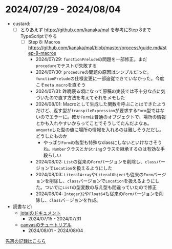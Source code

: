 # 2024/07/29 - 2024/08/04

- custard:
    - [ ] とりあえず <https://github.com/kanaka/mal> を参考にStep 8までTypeScriptでやる
        - [ ] Step 8: Macros <https://github.com/kanaka/mal/blob/master/process/guide.md#step-8-macros>
            - 2024/07/29: `functionPrelude`の問題を一部修正。まだ`procedure`でテストが失敗する
            - 2024/07/30: `procedure`の問題の原因はシンプルだった。`functionPrelude`の仕様変更に一部追従できていなかった。今度こそ`meta.macro`を直そう
            - 2024/07/31: 昨晩寝る頃になって原稿の実装では不十分な点に気づいたので直す方法を考えてそれをメモした
            - 2024/08/01: Macroとして生成した関数を呼ぶことはできたようだけど、返す型が`transpileExpression`が要求する`Form`型ではないのでエラーに。確か`Form`は普通のオブジェクトで、場所の情報とかも入れやすいからってことでそうしてたんだよなぁ。`unquote`した型の値に場所の情報を入れるのは難しそうだだし。どうしたものか
                - やっぱり`Form`の各型も特殊なclassにしないといけなさそうね。`Number`クラスとか`String`クラスを継承するのは有効な手段らしい
            - 2024/08/02: `List`の従来の`Form`バージョンを削除し、`class`バージョンで`Location`を扱えるようにした
            - 2024/08/03: `LiteralArray`や`LiteralObject`も従来の`Form`バージョンを削除し、`class`バージョンで`Location`を扱えるようにした。ついでに`List`の型変数の与え型も間違っていたので修正
            - 2024/08/04: `Integer32`や`Float64`も従来の`Form`バージョンを削除し、`class`バージョンを作成。
- 読書など:
    - [jotaiのドキュメント](https://jotai.org)
        - 2024/07/15 - 2024/07/31
    - [canvasのチュートリアル](https://developer.mozilla.org/ja/docs/Web/API/Canvas_API/Tutorial)
        - 2024/08/01 - 2024/08/04

[先週の記録はこちら](https://github.com/igrep/daily-commits/blob/79fce6eb98849e1c4692ade742cc7583592ad1f0/yesterday.md)
